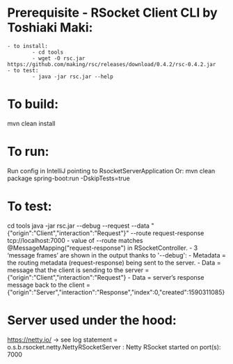 # Prerequisite - RSocket Client CLI by Toshiaki Maki:
    - to install:
            - cd tools
            - wget -O rsc.jar https://github.com/making/rsc/releases/download/0.4.2/rsc-0.4.2.jar
    - to test:
            - java -jar rsc.jar --help


# To build: 
mvn clean install


# To run: 
Run config in IntelliJ pointing to RsocketServerApplication
Or: mvn clean package spring-boot:run -DskipTests=true


# To test:
cd tools
java -jar rsc.jar --debug --request --data "{\"origin\":\"Client\",\"interaction\":\"Request\"}" --route request-response tcp://localhost:7000
        - value of --route matches @MessageMapping("request-response") in RSocketController.
        - 3 ‘message frames’ are shown in the output thanks to '--debug':
                - Metadata = the routing metadata (request-response) being sent to the server.
                - Data = message that the client is sending to the server = {"origin":"Client","interaction":"Request"}
                - Data = server’s response message back to the client = {"origin":"Server","interaction":"Response","index":0,"created":1590311085}
                
                
# Server used under the hood: 
https://netty.io/ -> see log statement = o.s.b.rsocket.netty.NettyRSocketServer : Netty RSocket started on port(s): 7000
